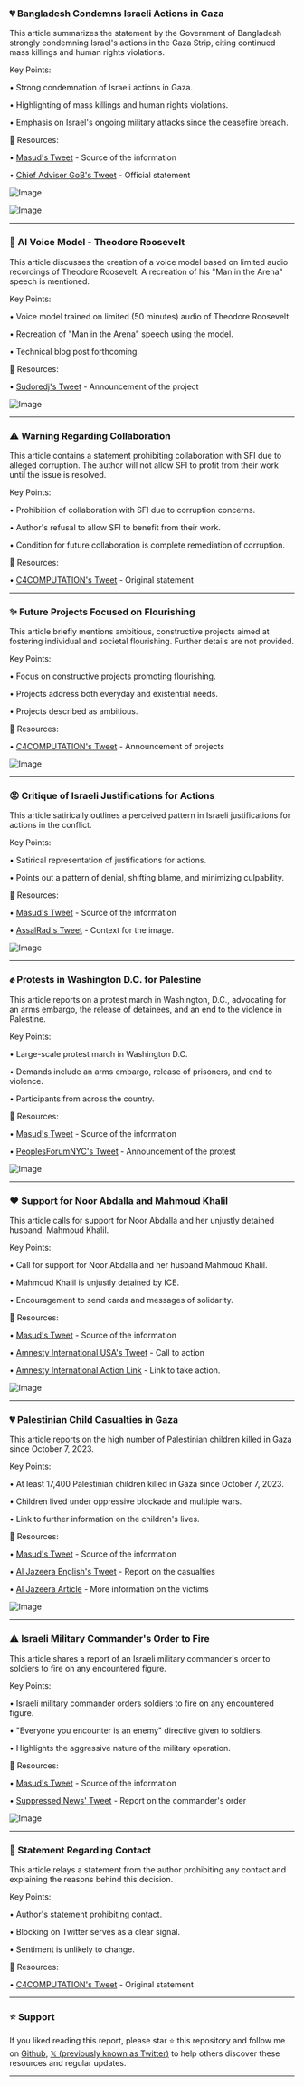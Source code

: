### 💔 Bangladesh Condemns Israeli Actions in Gaza

This article summarizes the statement by the Government of Bangladesh strongly condemning Israel's actions in the Gaza Strip, citing continued mass killings and human rights violations.

Key Points:

• Strong condemnation of Israeli actions in Gaza.


• Highlighting of mass killings and human rights violations.


• Emphasis on Israel's ongoing military attacks since the ceasefire breach.


🔗 Resources:

• [Masud's Tweet](https://x.com/masud2336) - Source of the information


• [Chief Adviser GoB's Tweet](https://x.com/ChiefAdviserGoB/status/1909212456385483133) - Official statement


![Image](https://pbs.twimg.com/media/Gn7imkwaoAAMI1S?format=jpg&name=small)

![Image](https://pbs.twimg.com/media/Gn7imkUakAAhvv6?format=jpg&name=small)


---

### 🤖 AI Voice Model - Theodore Roosevelt

This article discusses the creation of a voice model based on limited audio recordings of Theodore Roosevelt.  A recreation of his "Man in the Arena" speech is mentioned.

Key Points:

• Voice model trained on limited (50 minutes) audio of Theodore Roosevelt.


• Recreation of "Man in the Arena" speech using the model.


• Technical blog post forthcoming.


🔗 Resources:

• [Sudoredj's Tweet](https://x.com/sudoredj/status/1909305587071922508) - Announcement of the project


![Image](https://pbs.twimg.com/amplify_video_thumb/1909303566210146305/img/ah1TAXVCYNaycwzY.jpg)


---

### ⚠️ Warning Regarding Collaboration

This article contains a statement prohibiting collaboration with SFI due to alleged corruption.  The author will not allow SFI to profit from their work until the issue is resolved.

Key Points:

• Prohibition of collaboration with SFI due to corruption concerns.


•  Author's refusal to allow SFI to benefit from their work.


• Condition for future collaboration is complete remediation of corruption.


🔗 Resources:


• [C4COMPUTATION's Tweet](https://x.com/C4COMPUTATION/status/1904193223935090842) - Original statement


---

### ✨  Future Projects Focused on Flourishing

This article briefly mentions ambitious, constructive projects aimed at fostering individual and societal flourishing.  Further details are not provided.

Key Points:

• Focus on constructive projects promoting flourishing.


• Projects address both everyday and existential needs.


• Projects described as ambitious.


🔗 Resources:

• [C4COMPUTATION's Tweet](https://x.com/C4COMPUTATION/status/1909296010809295211) - Announcement of projects


![Image](https://pbs.twimg.com/media/Gn8uZIPaoAAuERi?format=jpg&name=small)


---

### 😡  Critique of Israeli Justifications for Actions

This article satirically outlines a perceived pattern in Israeli justifications for actions in the conflict.

Key Points:

•  Satirical representation of justifications for actions.


•  Points out a pattern of denial, shifting blame, and minimizing culpability.


🔗 Resources:

• [Masud's Tweet](https://x.com/masud2336) - Source of the information


• [AssalRad's Tweet](https://x.com/AssalRad/status/1908598485462770070) -  Context for the image.


![Image](https://pbs.twimg.com/media/Gny0NRaaEAAGr7j?format=jpg&name=small)


---

### ✊  Protests in Washington D.C. for Palestine

This article reports on a protest march in Washington, D.C., advocating for an arms embargo, the release of detainees, and an end to the violence in Palestine.

Key Points:

• Large-scale protest march in Washington D.C.


• Demands include an arms embargo, release of prisoners, and end to violence.


• Participants from across the country.


🔗 Resources:

• [Masud's Tweet](https://x.com/masud2336) - Source of the information


• [PeoplesForumNYC's Tweet](https://x.com/PeoplesForumNYC/status/1908578844195308007) - Announcement of the protest


![Image](https://pbs.twimg.com/amplify_video_thumb/1908578686816645120/img/k-KzOP02_jcVoO1S.jpg)



---

### ❤️ Support for Noor Abdalla and Mahmoud Khalil

This article calls for support for Noor Abdalla and her unjustly detained husband, Mahmoud Khalil.

Key Points:

• Call for support for Noor Abdalla and her husband Mahmoud Khalil.


• Mahmoud Khalil is unjustly detained by ICE.


•  Encouragement to send cards and messages of solidarity.


🔗 Resources:

• [Masud's Tweet](https://x.com/masud2336) - Source of the information


• [Amnesty International USA's Tweet](https://x.com/amnestyusa/status/1908244468106465551) -  Call to action


• [Amnesty International Action Link](https://act.amnestyusa.org/page/169180/action/1?ea.tracking.id=W25XXSACUL1&en_og_source=W25XXSACUL1&supporter.appealCode=W25XXSACUL1) -  Link to take action.


![Image](https://pbs.twimg.com/media/GntyNvGXgAAOIVn?format=jpg&name=small)


---

### 💔  Palestinian Child Casualties in Gaza

This article reports on the high number of Palestinian children killed in Gaza since October 7, 2023.

Key Points:

• At least 17,400 Palestinian children killed in Gaza since October 7, 2023.


• Children lived under oppressive blockade and multiple wars.


•  Link to further information on the children's lives.


🔗 Resources:

• [Masud's Tweet](https://x.com/masud2336) - Source of the information


• [Al Jazeera English's Tweet](https://x.com/AJEnglish/status/1908278410184732939) -  Report on the casualties


• [Al Jazeera Article](http://aje.io/t1adfu) -  More information on the victims


![Image](https://pbs.twimg.com/media/Gntfqg0XYAAtZk4?format=jpg&name=small)


---

### ⚠️ Israeli Military Commander's Order to Fire

This article shares a report of an Israeli military commander's order to soldiers to fire on any encountered figure.

Key Points:

• Israeli military commander orders soldiers to fire on any encountered figure.


• "Everyone you encounter is an enemy" directive given to soldiers.


•  Highlights the aggressive nature of the military operation.


🔗 Resources:

• [Masud's Tweet](https://x.com/masud2336) - Source of the information


• [Suppressed News' Tweet](https://x.com/SuppressedNws/status/1908133211533697192) -  Report on the commander's order


![Image](https://pbs.twimg.com/amplify_video_thumb/1908133146492604416/img/36Pd_Lkxkd63gVuL.jpg)


---

### 🚫  Statement Regarding Contact

This article relays a statement from the author prohibiting any contact and explaining the reasons behind this decision.

Key Points:

• Author's statement prohibiting contact.


• Blocking on Twitter serves as a clear signal.


•  Sentiment is unlikely to change.


🔗 Resources:

• [C4COMPUTATION's Tweet](https://x.com/C4COMPUTATION/status/1908312972998631635) - Original statement


---

### ⭐️ Support

If you liked reading this report, please star ⭐️ this repository and follow me on [Github](https://github.com/Drix10), [𝕏 (previously known as Twitter)](https://x.com/DRIX_10_) to help others discover these resources and regular updates.

---
